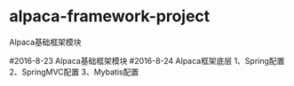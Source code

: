 # alpaca-framework-project
Alpaca基础框架模块

#2016-8-23
Alpaca基础框架模块
#2016-8-24
Alpaca框架底层
1、Spring配置
2、SpringMVC配置
3、Mybatis配置